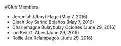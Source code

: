 #Club Members

* Jeremiah (Jboy) Flaga (May 7, 2016)
* Dinah Joy Sarino Bolaños (May 7, 2016)
* Charlemagne Bulaybulay Ociones (June 29, 2016)
* Ian Keir G. Abes (June 29, 2016)
* Rollie Jan Relampagos (June 29, 2016)
